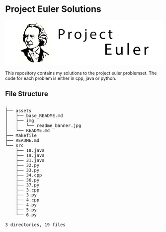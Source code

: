# Project Euler Solutions

![](assets/img/readme_banner.jpg)

This repository contains my solutions to the project euler problemset. The code for each problem is either in cpp, java or python.

## File Structure
<pre>
.
├── assets
│   ├── base_README.md
│   ├── img
│   │   └── readme_banner.jpg
│   └── README.md
├── Makefile
├── README.md
└── src
    ├── 18.java
    ├── 19.java
    ├── 31.java
    ├── 32.py
    ├── 33.py
    ├── 34.cpp
    ├── 36.py
    ├── 37.py
    ├── 3.cpp
    ├── 3.py
    ├── 4.cpp
    ├── 4.py
    ├── 5.py
    └── 6.py

3 directories, 19 files
</pre>
